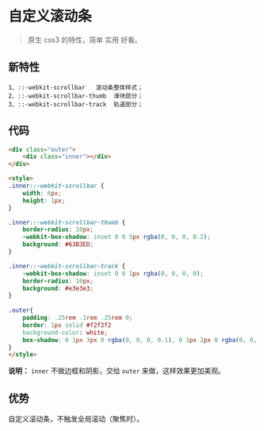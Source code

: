 # 自定义滚动条

> 原生 css3 的特性，简单 实用 好看。

## 新特性

```
1、::-webkit-scrollbar   滚动条整体样式；
2、::-webkit-scrollbar-thumb  滑块部分；
3、::-webkit-scrollbar-track  轨道部分；
```

## 代码

```html
<div class="outer">
    <div class="inner"></div>
</div>

<style>
.inner::-webkit-scrollbar {
    width: 6px;
    height: 1px;
}

.inner::-webkit-scrollbar-thumb {
    border-radius: 10px;
    -webkit-box-shadow: inset 0 0 5px rgba(0, 0, 0, 0.2);
    background: #63B3ED;
}

.inner::-webkit-scrollbar-track {
    -webkit-box-shadow: inset 0 0 1px rgba(0, 0, 0, 0);
    border-radius: 10px;
    background: #e3e3e3;
}
    
.outer{
    padding: .25rem .1rem .25rem 0;
    border: 1px solid #f2f2f2
    background-color: white;
    box-shadow: 0 1px 3px 0 rgba(0, 0, 0, 0.1), 0 1px 2px 0 rgba(0, 0, 0, 0.06);
}
</style>
```

**说明：** `inner` 不做边框和阴影，交给 `outer` 来做，这样效果更加美观。

## 优势

自定义滚动条，不触发全局滚动（聚焦时）。